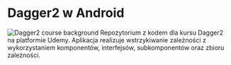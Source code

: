 # Dagger2 w Android
![Dagger2 course background](/dagger2_udemy_thumbnail.png)
Repozytorium z kodem dla kursu Dagger2 na platformie Udemy. Aplikacja realizuje wstrzykiwanie zależności z wykorzystaniem komponentów, interfejsów, subkomponentów oraz zbioru zależności.
